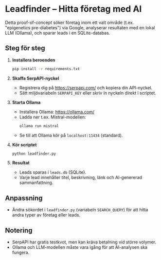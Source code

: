 # Leadfinder – Hitta företag med AI

Detta proof-of-concept söker företag inom ett valt område (t.ex. "epigenetics pre-diabetes") via Google, analyserar resultaten med en lokal LLM (Ollama), och sparar leads i en SQLite-databas.

## Steg för steg

1. **Installera beroenden**
   ```bash
   pip install -r requirements.txt
   ```

2. **Skaffa SerpAPI-nyckel**
   - Registrera dig på https://serpapi.com/ och kopiera din API-nyckel.
   - Sätt miljövariabeln `SERPAPI_KEY` eller skriv in nyckeln direkt i scriptet.

3. **Starta Ollama**
   - Installera Ollama: https://ollama.com/
   - Ladda ner t.ex. Mistral-modellen:
     ```bash
     ollama run mistral
     ```
   - Se till att Ollama kör på `localhost:11434` (standard).

4. **Kör scriptet**
   ```bash
   python leadfinder.py
   ```

5. **Resultat**
   - Leads sparas i `leads.db` (SQLite).
   - Varje lead innehåller titel, beskrivning, länk och AI-genererad sammanfattning.

## Anpassning
- Ändra sökordet i `leadfinder.py` (variabeln `SEARCH_QUERY`) för att hitta andra typer av företag eller leads.

## Notering
- SerpAPI har gratis testkvot, men kan kräva betalning vid större volymer.
- Ollama och LLM-modellen måste vara igång för att AI-analysen ska fungera. 